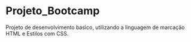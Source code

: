 # Projeto_Bootcamp
Projeto de desenvolvimento basico, utilizando a linguagem de marcação HTML e Estilos com CSS.
